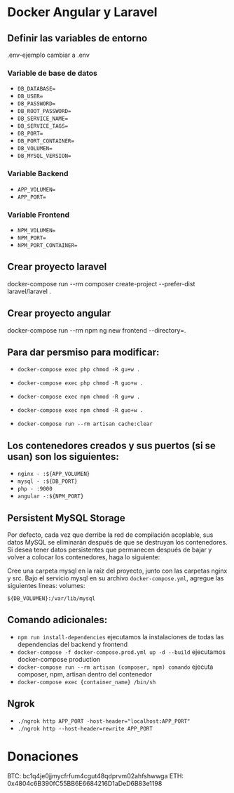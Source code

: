 # Docker Angular y Laravel

## Definir las variables de entorno
.env-ejemplo cambiar a .env

### Variable de base de datos
- `DB_DATABASE=`
- `DB_USER=`
- `DB_PASSWORD=`
- `DB_ROOT_PASSWORD=`
- `DB_SERVICE_NAME=`
- `DB_SERVICE_TAGS=`
- `DB_PORT=`
- `DB_PORT_CONTAINER=`
- `DB_VOLUMEN=`
- `DB_MYSQL_VERSION=`
### Variable Backend
- `APP_VOLUMEN=`
- `APP_PORT=`
### Variable Frontend
- `NPM_VOLUMEN=`
- `NPM_PORT=`
- `NPM_PORT_CONTAINER=`

## Crear proyecto laravel
docker-compose run --rm composer create-project --prefer-dist laravel/laravel .

## Crear proyecto angular
docker-compose run --rm npm ng new frontend --directory=.

## Para dar persmiso para modificar:

- `docker-compose exec php chmod -R gu+w .`
- `docker-compose exec php chmod -R guo+w .`

- `docker-compose exec npm chmod -R gu+w .`
- `docker-compose exec npm chmod -R guo+w .`

- `docker-compose run --rm artisan cache:clear`

## Los contenedores creados y sus puertos (si se usan) son los siguientes:

- `nginx - :${APP_VOLUMEN}`
- `mysql - :${DB_PORT}`
- `php - :9000`
- `angular -:${NPM_PORT}`

## Persistent MySQL Storage

Por defecto, cada vez que derribe la red de compilación acoplable, sus datos MySQL se eliminarán después de que se destruyan los contenedores. Si desea tener datos persistentes que permanecen después de bajar y volver a colocar los contenedores, haga lo siguiente:

Cree una carpeta mysql en la raíz del proyecto, junto con las carpetas nginx y src. Bajo el servicio mysql en su archivo `docker-compose.yml`, agregue las siguientes líneas: volumes:

`${DB_VOLUMEN}:/var/lib/mysql`


## Comando adicionales:

- `npm run install-dependencies` ejecutamos la instalaciones de todas las dependencias del backend y frontend
- `docker-compose -f docker-compose.prod.yml up -d --build` ejecutamos docker-compose production
- `docker-compose run --rm artisan (composer, npm) comando` ejecuta composer, npm, artisan dentro del contenedor
- `docker-compose exec {container_name} /bin/sh`

## Ngrok

- `./ngrok http APP_PORT -host-header="localhost:APP_PORT"`
- `./ngrok http --host-header=rewrite APP_PORT`


# Donaciones
BTC: bc1q4je0jjmycfrfum4cgut48qdprvm02ahfshwwga
ETH: 0x4804c6B390fC55BB6E6684216D1aDeD6B83e1198